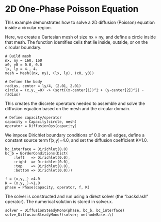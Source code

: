 # 2D One‑Phase Poisson Equation

This example demonstrates how to solve a 2D diffusion (Poisson) equation inside a circular region.

Here, we create a Cartesian mesh of size nx × ny, and define a circle inside that mesh.
The function identifies cells that lie inside, outside, or on the circular boundary.
```
# Build mesh
nx, ny = 160, 160
x0, y0 = 0.0, 0.0
lx, ly = 4., 4.
mesh = Mesh((nx, ny), (lx, ly), (x0, y0))

# Define the body
radius, center = ly/4, (2.01, 2.01)
circle = (x,y,_=0) -> (sqrt((x-center[1])^2 + (y-center[2])^2) - radius)
```

This creates the discrete operators needed to assemble and solve the diffusion equation based on the mesh and the circular domain.

```
# Define capacity/operator
capacity = Capacity(circle, mesh)
operator = DiffusionOps(capacity)
```

We impose Dirichlet boundary conditions of 0.0 on all edges, define a constant source term f(x,y)=4.0, and set the diffusion coefficient K=1.0.
```
bc_interface = Dirichlet(0.0)
bc_b = BorderConditions(Dict(
    :left   => Dirichlet(0.0),
    :right  => Dirichlet(0.0),
    :top    => Dirichlet(0.0),
    :bottom => Dirichlet(0.0)))

f = (x,y,_)->4.0
K = (x,y,_)->1.0
phase = Phase(capacity, operator, f, K)
```

The solver is constructed and run using a direct solver (the “backslash” operator). The numerical solution is stored in solver.x.
```
solver = DiffusionSteadyMono(phase, bc_b, bc_interface)
solve_DiffusionSteadyMono!(solver; method=Base.:\)
```